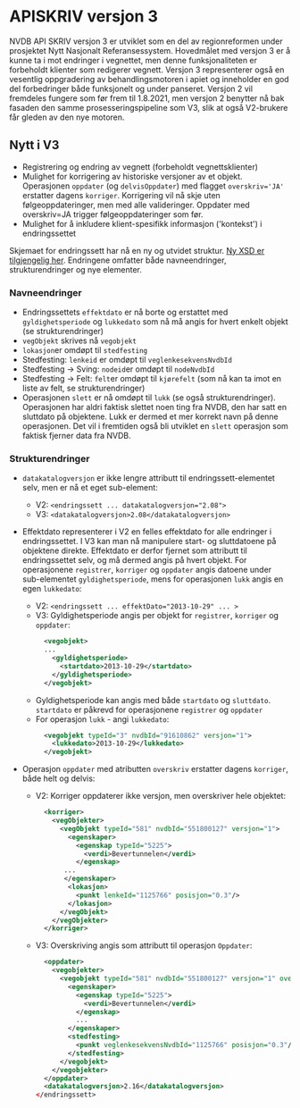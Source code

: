 # APISKRIV versjon 3
NVDB API SKRIV versjon 3 er utviklet som en del av regionreformen under prosjektet Nytt Nasjonalt Referansessystem. Hovedmålet med versjon 3 er å kunne ta i mot endringer i vegnettet, men denne funksjonaliteten er forbeholdt klienter som redigerer vegnett. Versjon 3 representerer også en vesentlig oppgradering av behandlingsmotoren i apiet og inneholder en god del forbedringer både funksjonelt og under panseret. Versjon 2 vil fremdeles fungere som før frem til 1.8.2021, men versjon 2 benytter nå bak fasaden den samme prosesseringspipeline som V3, slik at også V2-brukere får gleden av den nye motoren. 

## Nytt i V3

* Registrering og endring av vegnett (forbeholdt vegnettsklienter)
* Mulighet for korrigering av historiske versjoner av et objekt. Operasjonen `oppdater` (og `delvisOppdater`) med flagget `overskriv='JA'` erstatter dagens `korriger`. Korrigering vil nå skje uten følgeoppdateringer, men med alle valideringer. Oppdater med overskriv=JA trigger følgeoppdateringer som før. 
* Mulighet for å inkludere klient-spesifikk informasjon ('kontekst') i endringssettet


Skjemaet for endringssett har nå en ny og utvidet struktur. [Ny XSD er tilgjengelig her](https://www.vegvesen.no/nvdb/apiskriv/rest/v3/endringssett/endringssett.xsd). Endringene omfatter både navneendringer, strukturendringer og nye elementer. 

### Navneendringer

* Endringssettets `effektdato` er nå borte og erstattet med  `gyldighetsperiode` og `lukkedato` som nå må angis for hvert enkelt objekt (se strukturendringer)
* `vegObjekt` skrives nå `vegobjekt`
* `lokasjon`er omdøpt til `stedfesting`
* Stedfesting: `lenkeid` er omdøpt til `veglenkesekvensNvdbId`
* Stedfesting -> Sving: `nodeid`er omdøpt til `nodeNvdbId`
* Stedfesting -> Felt: `felt`er omdøpt til `kjørefelt` (som nå kan ta imot en liste av felt, se strukturendringer)
* Operasjonen `slett` er nå omdøpt til `lukk` (se også strukturendringer). Operasjonen har aldri faktisk slettet noen ting fra NVDB, den har satt en sluttdato på objektene. Lukk er dermed et mer korrekt navn på denne operasjonen. Det vil i fremtiden også bli utviklet en `slett` operasjon som faktisk fjerner data fra NVDB.

### Strukturendringer

* `datakatalogversjon` er ikke lengre attributt til endringssett-elementet selv, men er nå et eget sub-element:
  * V2: `<endringssett ... datakatalogversjon="2.08">`
  * V3: `<datakatalogversjon>2.08</datakatalogversjon>`
  
* Effektdato representerer i V2 en felles effektdato for alle endringer i endringssettet. I V3 kan man nå manipulere start- og sluttdatoene på objektene direkte. Effektdato er derfor fjernet som attributt til endringssettet selv, og må dermed angis på hvert objekt. For operasjonene `registrer`, `korriger` og `oppdater` angis datoene under sub-elementet `gyldighetsperiode`, mens for operasjonen `lukk` angis en egen `lukkedato`:
  * V2: `<endringssett ... effektDato="2013-10-29" ... >`
  * V3: Gyldighetsperiode angis per objekt for `registrer`, `korriger` og `oppdater`:
    ```xml
      <vegobjekt>
      ...
        <gyldighetsperiode>
          <startdato>2013-10-29</startdato>
        </gyldighetsperiode>
      </vegobjekt>
    ```
  * Gyldighetsperiode kan angis med både `startdato` og `sluttdato`. `startdato` er påkrevd for operasjonene `registrer` og `oppdater`
  * For operasjon `lukk` - angi `lukkedato`:
    ```xml
      <vegobjekt typeId="3" nvdbId="91610862" versjon="1">
        <lukkedato>2013-10-29</lukkedato>        
      </vegobjekt>

* Operasjon `oppdater` med atributten `overskriv` erstatter dagens `korriger`, både helt og delvis:
  * V2: Korriger oppdaterer ikke versjon, men overskriver hele objektet:
    ```xml
      <korriger>
        <vegObjekter>
          <vegObjekt typeId="581" nvdbId="551800127" versjon="1">
            <egenskaper>
              <egenskap typeId="5225">
                <verdi>Bevertunnelen</verdi>
              </egenskap>
           ...
           </egenskaper>
            <lokasjon>
              <punkt lenkeId="1125766" posisjon="0.3"/>
            </lokasjon>
          </vegObjekt>
        </vegObjekter>
      </korriger>
    ```
  * V3: Overskriving angis som attributt til operasjon `Oppdater`:
    ```xml  
      <oppdater>
        <vegobjekter>
          <vegobjekt typeId="581" nvdbId="551800127" versjon="1" overskriv="JA">
            <egenskaper>
              <egenskap typeId="5225">
                <verdi>Bevertunnelen</verdi>
              </egenskap>
              ...
            </egenskaper>
            <stedfesting>
              <punkt veglenkesekvensNvdbId="1125766" posisjon="0.3"/>
            </stedfesting>
          </vegobjekt>
        </vegobjekter>
      </oppdater>
      <datakatalogversjon>2.16</datakatalogversjon>
    </endringssett>
    ```
